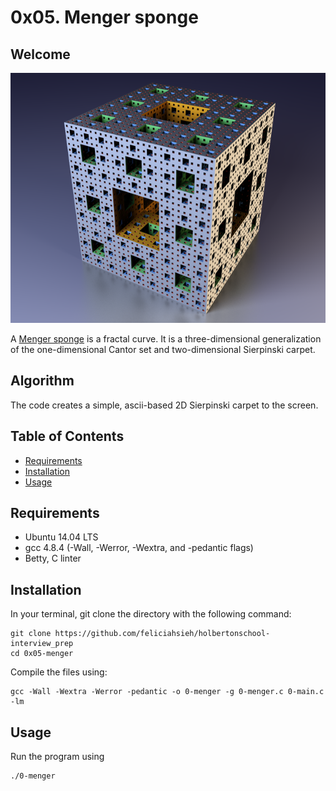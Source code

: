 # 0x05. Menger sponge

## Welcome
<p align="center"><img src="Menger.png" height="400px" /></p>

A [Menger sponge](https://en.wikipedia.org/wiki/Menger_sponge) is a fractal curve. It is a three-dimensional generalization of the one-dimensional Cantor set and two-dimensional Sierpinski carpet.

## Algorithm
The code creates a simple, ascii-based 2D Sierpinski carpet to the screen.

## Table of Contents
* [Requirements](#requirements)
* [Installation](#installation)
* [Usage](#usage)

## Requirements
* Ubuntu 14.04 LTS
* gcc 4.8.4 (-Wall, -Werror, -Wextra, and -pedantic flags)
* Betty, C linter

## Installation
In your terminal, git clone the directory with the following command:
```
git clone https://github.com/feliciahsieh/holbertonschool-interview_prep
cd 0x05-menger
```

Compile the files using:

```
gcc -Wall -Wextra -Werror -pedantic -o 0-menger -g 0-menger.c 0-main.c -lm
```

## Usage

Run the program using

```
./0-menger
```
